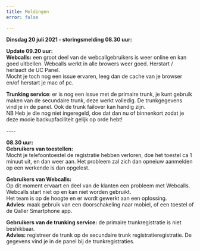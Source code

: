 ```yaml
---
title: Meldingen
error: false

---
```

**Dinsdag 20 juli 2021 - storingsmelding 08.30 uur:**

**Update 09.20 uur:  
Webcalls:** een groot deel van de webcallgebruikers is weer online en kan goed uitbellen. Webcalls werkt in alle browers weer goed. Herstart / herlaadt de UC Panel.   
Mocht je toch nog een issue ervaren, leeg dan de cache van je browser en/of herstart je mac of pc.

**Trunking service**: er is nog een issue met de primaire trunk, je kunt gebruik maken van de secundaire trunk, deze werkt volledig. De trunkgegevens vind je in de panel. Ook de trunk failover kan handig zijn.  
NB Heb je die nog niet ingeregeld, doe dat dan nu of binnenkort zodat je deze mooie backupfaciliteit gelijk op orde hebt!

\----

**08.30 uur:**  
**Gebruikers van toestellen:**  
Mocht je telefoontoestel de registratie hebben verloren, doe het toestel ca 1 minuut uit, en dan weer aan. Het probleem zal zich dan opneiuw aanmelden op een werkende is dan opgelost.

**Gebruikers van Webcalls:**  
Op dit moment ervaart en deel van de klanten een probleem met Webcalls.  
Webcalls start niet op en kan niet worden gebruikt.  
Het team is op de hoogte en er wordt gewerkt aan een oplossing.  
**Advies**: maak gebruik van een doorschakeling naar mobiel, of een toestel of de Qaller Smartphone app.

**Gebruikers van de trunking service:** de primaire trunkregistratie is niet beshikbaar.  
**Advies:** registreer de trunk op de secundaire trunk registratieregistratie. De gegevens vind je in de panel bij de trunkregistraties.